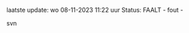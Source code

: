laatste update: 
wo 08-11-2023 11:22   uur 
Status: FAALT - fout - 
<div class="service R">svn</div>